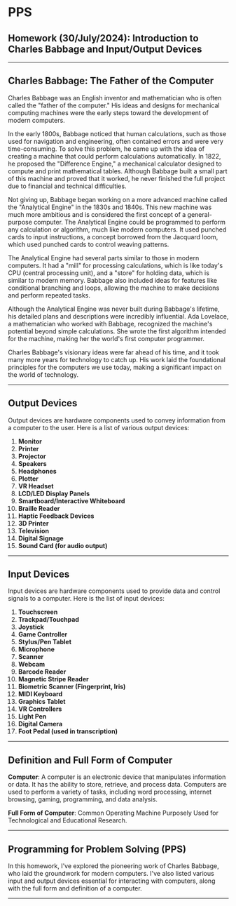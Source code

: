 # PPS

## Homework (30/July/2024): Introduction to Charles Babbage and Input/Output Devices

---

## Charles Babbage: The Father of the Computer

Charles Babbage was an English inventor and mathematician who is often called the "father of the computer." His ideas and designs for mechanical computing machines were the early steps toward the development of modern computers.

In the early 1800s, Babbage noticed that human calculations, such as those used for navigation and engineering, often contained errors and were very time-consuming. To solve this problem, he came up with the idea of creating a machine that could perform calculations automatically. In 1822, he proposed the "Difference Engine," a mechanical calculator designed to compute and print mathematical tables. Although Babbage built a small part of this machine and proved that it worked, he never finished the full project due to financial and technical difficulties.

Not giving up, Babbage began working on a more advanced machine called the "Analytical Engine" in the 1830s and 1840s. This new machine was much more ambitious and is considered the first concept of a general-purpose computer. The Analytical Engine could be programmed to perform any calculation or algorithm, much like modern computers. It used punched cards to input instructions, a concept borrowed from the Jacquard loom, which used punched cards to control weaving patterns.

The Analytical Engine had several parts similar to those in modern computers. It had a "mill" for processing calculations, which is like today's CPU (central processing unit), and a "store" for holding data, which is similar to modern memory. Babbage also included ideas for features like conditional branching and loops, allowing the machine to make decisions and perform repeated tasks.

Although the Analytical Engine was never built during Babbage's lifetime, his detailed plans and descriptions were incredibly influential. Ada Lovelace, a mathematician who worked with Babbage, recognized the machine's potential beyond simple calculations. She wrote the first algorithm intended for the machine, making her the world's first computer programmer.

Charles Babbage's visionary ideas were far ahead of his time, and it took many more years for technology to catch up. His work laid the foundational principles for the computers we use today, making a significant impact on the world of technology.

---

## Output Devices

Output devices are hardware components used to convey information from a computer to the user. Here is a list of various output devices:

1. **Monitor**
2. **Printer**
3. **Projector**
4. **Speakers**
5. **Headphones**
6. **Plotter**
7. **VR Headset**
8. **LCD/LED Display Panels**
9. **Smartboard/Interactive Whiteboard**
10. **Braille Reader**
11. **Haptic Feedback Devices**
12. **3D Printer**
13. **Television**
14. **Digital Signage**
15. **Sound Card (for audio output)**

---

## Input Devices

Input devices are hardware components used to provide data and control signals to a computer. Here is the list of input devices:

1. **Touchscreen**
2. **Trackpad/Touchpad**
3. **Joystick**
4. **Game Controller**
5. **Stylus/Pen Tablet**
6. **Microphone**
7. **Scanner**
8. **Webcam**
9. **Barcode Reader**
10. **Magnetic Stripe Reader**
11. **Biometric Scanner (Fingerprint, Iris)**
12. **MIDI Keyboard**
13. **Graphics Tablet**
14. **VR Controllers**
15. **Light Pen**
16. **Digital Camera**
17. **Foot Pedal (used in transcription)**

---

## Definition and Full Form of Computer

**Computer**: A computer is an electronic device that manipulates information or data. It has the ability to store, retrieve, and process data. Computers are used to perform a variety of tasks, including word processing, internet browsing, gaming, programming, and data analysis.

**Full Form of Computer**: Common Operating Machine Purposely Used for Technological and Educational Research.

---

## Programming for Problem Solving (PPS)

In this homework, I've explored the pioneering work of Charles Babbage, who laid the groundwork for modern computers. I've also listed various input and output devices essential for interacting with computers, along with the full form and definition of a computer.

---
